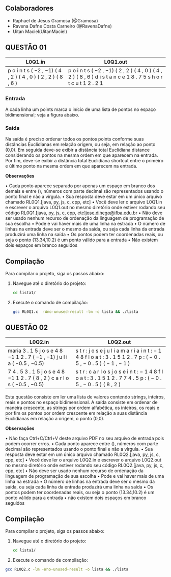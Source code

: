 ## Colaboradores
- Raphael de Jesus Gramosa (@Gramosa)
- Ravena Dafne Costa Carneiro (@RavenaDafne)
- Uitan Maciel(UitanMaciel)


## QUESTÃO 01

| L0Q1.in                                                       | L0Q1.out                                                                       |
|---------------------------------------------------------------|-------------------------------------------------------------------------------|
| p o i n t s ( −2 , −1) ( 4 , 2 ) ( 4 , 0 ) ( 2 , 2 ) ( 8 , 6 ) | p o i n t s ( −2 , −1) ( 2 , 2 ) ( 4 , 0 ) ( 4 , 2 ) ( 8 , 6 ) d i s t a n c e 1 8 . 7 5 s h o r t c u t 1 2 . 2 1  |


### Entrada

A cada linha um points marca o inı́cio de uma lista de pontos no espaço bidimensional; veja a figura
abaixo.


### Saı́da

Na saı́da é preciso ordenar todos os pontos points conforme suas distâncias Euclidianas em relação
origem, ou seja, em relação ao ponto (0,0).
Em seguida deve-se exibir a distância total Euclidiana distance considerando os pontos na mesma
ordem em que aparecem na entrada.
Por fim, deve-se exibir a distância total Euclidiana shortcut entre o primeiro e último ponto na
mesma ordem em que aparecem na entrada.

**Observações**

• Cada ponto aparece separado por apenas um espaço em branco dos demais e entre (), números
com parte decimal são representados usando o ponto final e não a vı́rgula.
• Sua resposta deve estar em um único arquivo chamado RL0Q1.[java, py, js, c, cpp, etc]
• Você deve ler o arquivo L0Q1.in e escrever o arquivo L0Q1.out no mesmo diretório onde estiver
rodando seu código RL0Q1.[java, py, js, c, cpp, etc]jose.dihego@ifba.edu.br
• Não deve ser usado nenhum recurso de ordenação da linguagem de programação de sua escolha
• Pode e vai haver mais de uma linha na estrada
• O número de linhas na entrada deve ser o mesmo da saı́da, ou seja cada linha da entrada
produzirá uma linha na saı́da
• Os pontos podem ter coordenadas reais, ou seja o ponto (13.34,10.2) é um ponto válido para a
entrada
• Não existem dois espaços em branco seguidos

## Compilação

Para compilar o projeto, siga os passos abaixo:

1. Navegue até o diretório do projeto:

    ```bash
    cd lista1/
    ```

2. Execute o comando de compilação:

    ```bash
    gcc RL0Q1.c  -Wno-unused-result -lm -o lista && ./lista
    ```

## QUESTÃO 02


| L0Q2.in                     | L0Q2.out                                                                   |
|-----------------------------|----------------------------------------------------------------------------|
| maria 3 . 1 5 j o s e 4 8 −1 1 2 . 7 ( −1 , −1) j u l i a ( −0.5 , −0.5)        | s t r : j o s e j u l i a m a r i a i n t : − 1 4 8 f l o a t : 3 . 1 5 1 2 . 7 p : ( − 0 . 5 , − 0 . 5 ) ( − 1 , − 1 )   |
| 7 4 . 5 3 . 1 5 j o s e 4 8 −1 1 2 . 7 ( 8 , 2 ) c a r l o s ( −0.5 , −0.5)      | s t r : c a r l o s j o s e i n t : − 1 4 8 f l o a t : 3 . 1 5 1 2 . 7 7 4 . 5 p : ( − 0 . 5 , − 0 . 5 ) ( 8 , 2 )                 |



Esta questão consiste em ler uma lista de valores contendo strings, inteiros, reais e pontos no espaço
bidimensional. A saı́da consiste em ordenar de maneira crescente, as strings por ordem alfabética,
os inteiros, os reais e por fim os pontos por ordem crescente em relação a suas distância Euclidianas
em relação a origem, o ponto (0,0).

**Observações**

• Não faça Ctrl+C/Ctrl+V deste arquivo PDF no seu arquivo de entrada pois podem ocorrer
erros.
• Cada ponto aparece entre (), números com parte decimal são representados usando o ponto
final e não a vı́rgula.
• Sua resposta deve estar em um único arquivo chamado RL0Q2.[java, py, js, c, cpp, etc]
• Você deve ler o arquivo L0Q2.in e escrever o arquivo L0Q2.out no mesmo diretório onde estiver
rodando seu código RL0Q2.[java, py, js, c, cpp, etc]
• Não deve ser usado nenhum recurso de ordenação da linguagem de programação de sua escolha
• Pode e vai haver mais de uma linha na estrada
• O número de linhas na entrada deve ser o mesmo da saı́da, ou seja cada linha da entrada
produzirá uma linha na saı́da
• Os pontos podem ter coordenadas reais, ou seja o ponto (13.34,10.2) é um ponto válido para a
entrada
• não existem dois espaços em branco seguidos

## Compilação

Para compilar o projeto, siga os passos abaixo:

1. Navegue até o diretório do projeto:

    ```bash
    cd lista1/
    ```

2. Execute o comando de compilação:

```bash
gcc RL0Q2.c -lm -Wno-unused-result -o lista && ./lista